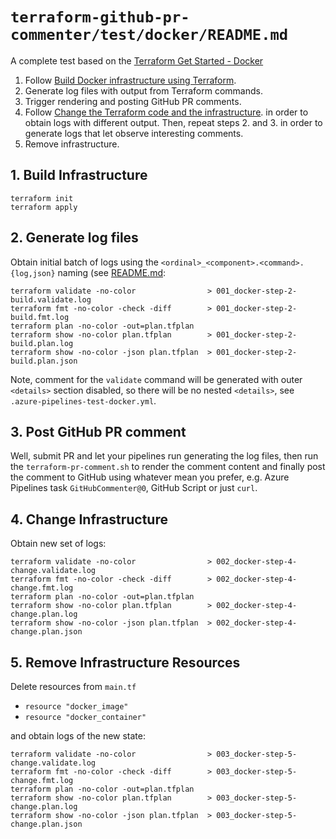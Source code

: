 # `terraform-github-pr-commenter/test/docker/README.md`

A complete test based on the [Terraform Get Started - Docker](https://developer.hashicorp.com/terraform/tutorials/docker-get-started)

1. Follow [Build Docker infrastructure using Terraform](https://developer.hashicorp.com/terraform/tutorials/docker-get-started/docker-build).
2. Generate log files with output from Terraform commands.
3. Trigger rendering and posting GitHub PR comments.
4. Follow [Change the Terraform code and the infrastructure](https://developer.hashicorp.com/terraform/tutorials/docker-get-started/docker-build).
   in order to obtain logs with different output.
   Then, repeat steps 2. and 3. in order to generate logs that let observe interesting comments.
5. Remove infrastructure.

## 1. Build Infrastructure

```shell
terraform init
terraform apply
```

## 2. Generate log files

Obtain initial batch of logs using the `<ordinal>_<component>.<command>.{log,json}`
naming (see [README.md](../../README.md):

```shell
terraform validate -no-color                > 001_docker-step-2-build.validate.log
terraform fmt -no-color -check -diff        > 001_docker-step-2-build.fmt.log
terraform plan -no-color -out=plan.tfplan
terraform show -no-color plan.tfplan        > 001_docker-step-2-build.plan.log
terraform show -no-color -json plan.tfplan  > 001_docker-step-2-build.plan.json
```

Note, comment for the `validate` command will be generated with outer `<details>`
section disabled, so there will be no nested `<details>`, see `.azure-pipelines-test-docker.yml`.

## 3. Post GitHub PR comment

Well, submit PR and let your pipelines run generating the log files,
then run the `terraform-pr-comment.sh` to render the comment content
and finally post the comment to GitHub using whatever mean you prefer,
e.g. Azure Pipelines task `GitHubCommenter@0`, GitHub Script or just `curl`.

## 4. Change Infrastructure

Obtain new set of logs:

```shell
terraform validate -no-color                > 002_docker-step-4-change.validate.log
terraform fmt -no-color -check -diff        > 002_docker-step-4-change.fmt.log
terraform plan -no-color -out=plan.tfplan
terraform show -no-color plan.tfplan        > 002_docker-step-4-change.plan.log
terraform show -no-color -json plan.tfplan  > 002_docker-step-4-change.plan.json
```

## 5. Remove Infrastructure Resources

Delete resources from `main.tf`

- `resource "docker_image"`
- `resource "docker_container"`

and obtain logs of the new state:

```shell
terraform validate -no-color                > 003_docker-step-5-change.validate.log
terraform fmt -no-color -check -diff        > 003_docker-step-5-change.fmt.log
terraform plan -no-color -out=plan.tfplan
terraform show -no-color plan.tfplan        > 003_docker-step-5-change.plan.log
terraform show -no-color -json plan.tfplan  > 003_docker-step-5-change.plan.json
```
